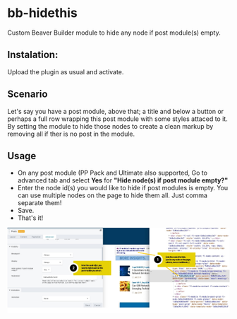 # bb-hidethis
Custom Beaver Builder module to hide any node if post module(s) empty.

## Instalation:
Upload the plugin as usual and activate.

## Scenario
Let's say you have a post module, above that; a title and below a button or perhaps a full row wrapping this post module with some styles attaced to it. By setting the module to hide those nodes to create a clean markup by removing all if ther is no post in the module.

## Usage
* On any post module (PP Pack and Ultimate also supported, Go to advanced tab and select **Yes** for **"Hide node(s) if post module empty?"**
* Enter the node id(s) you would like to hide if post modules is empty. You can use multiple nodes on the page to hide them all. Just comma separate them!
* Save.
* That's it!

![screen](/screens/screen.jpg)
